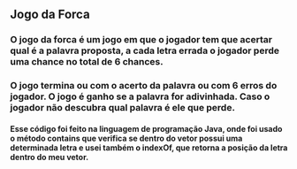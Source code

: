 ## Jogo da Forca
### O jogo da forca é um jogo em que o jogador tem que acertar qual é a palavra proposta, a cada letra errada o jogador perde uma chance no total de 6 chances. 
### O jogo termina ou com o acerto da palavra ou com 6 erros do jogador. O jogo é ganho se a palavra for adivinhada. Caso o jogador não descubra qual palavra é ele que perde.

#### Esse código foi feito na linguagem de programação Java, onde foi usado o método contains que verifica se dentro do vetor possui uma determinada letra e usei também o indexOf, que retorna a posição da letra dentro do meu vetor.
